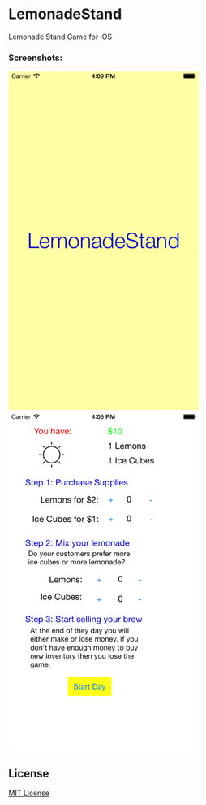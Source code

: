 LemonadeStand
=============

Lemonade Stand Game for iOS

### Screenshots:
<img src="https://raw.githubusercontent.com/xasos/LemonadeStand/master/Screenshots/screen2.png?token=AF8kkNKdudvU5k7EJgtA5j9cZbIHogggks5Ul0WlwA%3D%3D" height="667" width="375">
<img src="https://raw.githubusercontent.com/xasos/LemonadeStand/master/Screenshots/screen1.png?token=AF8kkBqicWESQL0yQCO22ikvXjCfJPPeks5Ul0SywA%3D%3D" height="667" width="375">

## License
[MIT License](LICENSE)
